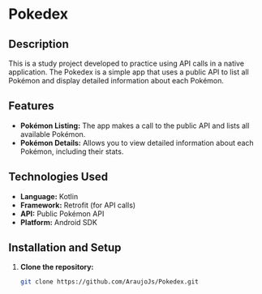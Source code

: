 # Pokedex

## Description

This is a study project developed to practice using API calls in a native application. The Pokedex is a simple app that uses a public API to list all Pokémon and display detailed information about each Pokémon.

## Features

- **Pokémon Listing:** The app makes a call to the public API and lists all available Pokémon.
- **Pokémon Details:** Allows you to view detailed information about each Pokémon, including their stats.

## Technologies Used

- **Language:** Kotlin
- **Framework:** Retrofit (for API calls)
- **API:** Public Pokémon API
- **Platform:** Android SDK

## Installation and Setup

1. **Clone the repository:**

   ```bash
   git clone https://github.com/AraujoJs/Pokedex.git
